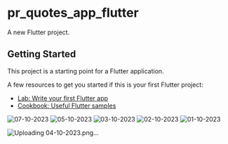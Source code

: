 # pr_quotes_app_flutter

A new Flutter project.

## Getting Started

This project is a starting point for a Flutter application.

A few resources to get you started if this is your first Flutter project:

- [Lab: Write your first Flutter app](https://docs.flutter.dev/get-started/codelab)
- [Cookbook: Useful Flutter samples](https://docs.flutter.dev/cookbook)


![07-10-2023](https://github.com/NeelManiya25/PR_Qutoes_App_Flutter/assets/131368162/a5dffc94-726a-4647-87a9-ba5792e658bf)
![05-10-2023](https://github.com/NeelManiya25/PR_Qutoes_App_Flutter/assets/131368162/9068ba60-a058-4a05-95d5-cbd6d013981d)
![03-10-2023](https://github.com/NeelManiya25/PR_Qutoes_App_Flutter/assets/131368162/98d0d6a8-2957-4eeb-9e1b-1fc9bb5581f4)
![02-10-2023](https://github.com/NeelManiya25/PR_Qutoes_App_Flutter/assets/131368162/40b49cf1-028b-4bf9-9629-24728c02e271)
![01-10-2023](https://github.com/NeelManiya25/PR_Qutoes_App_Flutter/assets/131368162/f531bb18-dc7a-4f42-bf70-49d676e055ae)

![Uploading 04-10-2023.png…]()
